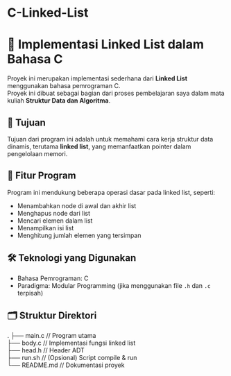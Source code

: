 # C-Linked-List
# 🔗 Implementasi Linked List dalam Bahasa C

Proyek ini merupakan implementasi sederhana dari **Linked List** menggunakan bahasa pemrograman C.  
Proyek ini dibuat sebagai bagian dari proses pembelajaran saya dalam mata kuliah **Struktur Data dan Algoritma**.

## 🎯 Tujuan
Tujuan dari program ini adalah untuk memahami cara kerja struktur data dinamis, terutama **linked list**, yang memanfaatkan pointer dalam pengelolaan memori.

## 🧩 Fitur Program
Program ini mendukung beberapa operasi dasar pada linked list, seperti:
- Menambahkan node di awal dan akhir list
- Menghapus node dari list
- Mencari elemen dalam list
- Menampilkan isi list
- Menghitung jumlah elemen yang tersimpan

## 🛠️ Teknologi yang Digunakan
- Bahasa Pemrograman: C
- Paradigma: Modular Programming (jika menggunakan file `.h` dan `.c` terpisah)

## 🗂️ Struktur Direktori
.
├── main.c         // Program utama
<br>
├── body.c         // Implementasi fungsi linked list
<br>
├── head.h         // Header ADT
<br>
├── run.sh         // (Opsional) Script compile & run
<br>
└── README.md      // Dokumentasi proyek